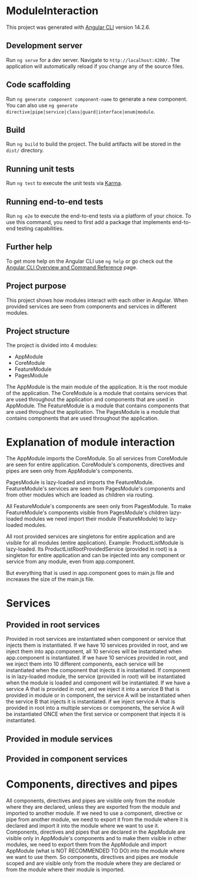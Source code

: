 # ModuleInteraction

This project was generated with [Angular CLI](https://github.com/angular/angular-cli) version 14.2.6.

## Development server

Run `ng serve` for a dev server. Navigate to `http://localhost:4200/`. The application will automatically reload if you change any of the source files.

## Code scaffolding

Run `ng generate component component-name` to generate a new component. You can also use `ng generate directive|pipe|service|class|guard|interface|enum|module`.

## Build

Run `ng build` to build the project. The build artifacts will be stored in the `dist/` directory.

## Running unit tests

Run `ng test` to execute the unit tests via [Karma](https://karma-runner.github.io).

## Running end-to-end tests

Run `ng e2e` to execute the end-to-end tests via a platform of your choice. To use this command, you need to first add a package that implements end-to-end testing capabilities.

## Further help

To get more help on the Angular CLI use `ng help` or go check out the [Angular CLI Overview and Command Reference](https://angular.io/cli) page.

## Project purpose

This project shows how modules interact with each other in Angular.
When provided services are seen from components and services in different modules.

## Project structure

The project is divided into 4 modules:
- AppModule
- CoreModule
- FeatureModule
- PagesModule

The AppModule is the main module of the application. It is the root module of the application.
The CoreModule is a module that contains services that are used throughout the application and components that are used in AppModule.
The FeatureModule is a module that contains components that are used throughout the application.
The PagesModule is a module that contains components that are used throughout the application.

# Explanation of module interaction

The AppModule imports the CoreModule.
So all services from CoreModule are seen for entire application.
CoreModule's components, directives and pipes are seen only from AppModule's components.

PagesModule is lazy-loaded and imports the FeatureModule.
FeatureModule's services are seen from PagesModule's components and from other modules which are loaded as children via routing.

All FeatureModule's components are seen only from PagesModule.
To make FeatureModule's components visible from PagesModule's children lazy-loaded modules we need import their module (FeatureModule) to lazy-loaded modules.

All root provided services are singletons for entire application and are visible for all modules (entire application).
Example: ProductListModule is lazy-loaded. Its ProductListRootProvidedService (provided in root) is a singleton for entire application and can be injected into any component or service from any module, even from app.component.

But everything that is used in app.component goes to main.js file and increases the size of the main.js file.

# Services

## Provided in root services
Provided in root services are instantiated when component or service that injects them is instantiated.
If we have 10 services provided in root, and we inject them into app.component, all 10 services will be instantiated when app.component is instantiated.
If we have 10 services provided in root, and we inject them into 10 different components, each service will be instantiated when the component that injects it is instantiated.
If component is in lazy-loaded module, the service (provided in root) will be instantiated when the module is loaded and component will be instantiated.
If we have a service A that is provided in root, and we inject it into a service B that is provided in module or in component, the service A will be instantiated when the service B that injects it is instantiated.
if we inject service A that is provided in root into a multiple services or components, the service A will be instantiated ONCE when the first service or component that injects it is instantiated.

## Provided in module services

## Provided in component services

# Components, directives and pipes
All components, directives and pipes are visible only from the module where they are declared, unless they are exported from the module and imported to another module.
If we need to use a component, directive or pipe from another module, we need to export it from the module where it is declared and import it into the module where we want to use it.
Components, directives and pipes that are declared in the AppModule are visible only in AppModule's components and to make them visible in other modules, we need to export them from the AppModule and import AppModule (what is NOT RECOMMENDED TO DO) into the module where we want to use them.
So components, directives and pipes are module scoped and are visible only from the module where they are declared or from the module where their module is imported.
